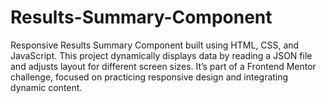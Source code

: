 # Results-Summary-Component
Responsive Results Summary Component built using HTML, CSS, and JavaScript. This project dynamically displays data by reading a JSON file and adjusts layout for different screen sizes. It’s part of a Frontend Mentor challenge, focused on practicing responsive design and integrating dynamic content.
